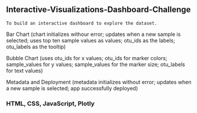 ## Interactive-Visualizations-Dashboard-Challenge

    To build an interactive dashboard to explore the dataset.

Bar Chart (chart initializes withour error; updates when a new sample is selected; uses top ten sample values as values; otu_ids as the labels; otu_labels as the tooltip)

Bubble Chart (uses otu_ids for x values; otu_ids for marker colors; sample_values for y values; sample_values for the marker size; otu_labels for text values)

Metadata and Deployment (metadata initializes without error; updates when a new sample is selected; app successfully deployed)

### HTML, CSS, JavaScript, Plotly 
